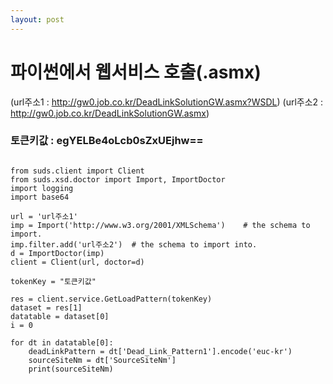 ```yaml
---
layout: post
---
```

# 파이썬에서 웹서비스 호출(.asmx)


(url주소1 : http://gw0.job.co.kr/DeadLinkSolutionGW.asmx?WSDL)
(url주소2 : http://gw0.job.co.kr/DeadLinkSolutionGW.asmx)
### 토큰키값 : egYELBe4oLcb0sZxUEjhw== ###


```no-highlight

from suds.client import Client
from suds.xsd.doctor import Import, ImportDoctor
import logging
import base64

url = 'url주소1'
imp = Import('http://www.w3.org/2001/XMLSchema')    # the schema to import.
imp.filter.add('url주소2')  # the schema to import into.
d = ImportDoctor(imp)
client = Client(url, doctor=d)

tokenKey = "토큰키값"

res = client.service.GetLoadPattern(tokenKey)
dataset = res[1]
datatable = dataset[0]
i = 0

for dt in datatable[0]:
	deadLinkPattern = dt['Dead_Link_Pattern1'].encode('euc-kr')
	sourceSiteNm = dt['SourceSiteNm']
	print(sourceSiteNm)


```

